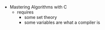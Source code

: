 

* Mastering Algorithms with C
  * requires 
    * some set theory
    * some variables are what a compiler is
